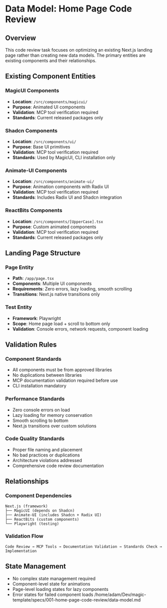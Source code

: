 # Data Model: Home Page Code Review

## Overview
This code review task focuses on optimizing an existing Next.js landing page rather than creating new data models. The primary entities are existing components and their relationships.

## Existing Component Entities

### MagicUI Components
- **Location**: `/src/components/magicui/`
- **Purpose**: Animated UI components
- **Validation**: MCP tool verification required
- **Standards**: Current released packages only

### Shadcn Components
- **Location**: `/src/components/ui/`
- **Purpose**: Base UI primitives
- **Validation**: MCP tool verification required
- **Standards**: Used by MagicUI, CLI installation only

### Animate-UI Components
- **Location**: `/src/components/animate-ui/`
- **Purpose**: Animation components with Radix UI
- **Validation**: MCP tool verification required
- **Standards**: Includes Radix UI and Shadcn integration

### ReactBits Components
- **Location**: `/src/components/[UpperCase].tsx`
- **Purpose**: Custom animated components
- **Validation**: MCP tool verification required
- **Standards**: Current released packages only

## Landing Page Structure

### Page Entity
- **Path**: `/app/page.tsx`
- **Components**: Multiple UI components
- **Requirements**: Zero errors, lazy loading, smooth scrolling
- **Transitions**: Next.js native transitions only

### Test Entity
- **Framework**: Playwright
- **Scope**: Home page load + scroll to bottom only
- **Validation**: Console errors, network requests, component loading

## Validation Rules

### Component Standards
- All components must be from approved libraries
- No duplications between libraries
- MCP documentation validation required before use
- CLI installation mandatory

### Performance Standards
- Zero console errors on load
- Lazy loading for memory conservation
- Smooth scrolling to bottom
- Next.js transitions over custom solutions

### Code Quality Standards
- Proper file naming and placement
- No bad practices or duplications
- Architecture violations addressed
- Comprehensive code review documentation

## Relationships

### Component Dependencies
```
Next.js (framework)
├── MagicUI (depends on Shadcn)
├── Animate-UI (includes Shadcn + Radix UI)
├── ReactBits (custom components)
└── Playwright (testing)
```

### Validation Flow
```
Code Review → MCP Tools → Documentation Validation → Standards Check → Implementation
```

## State Management
- No complex state management required
- Component-level state for animations
- Page-level loading states for lazy components
- Error states for failed component loads</content>
<parameter name="filePath">/home/adam/Dev/magic-template/specs/001-home-page-code-review/data-model.md
